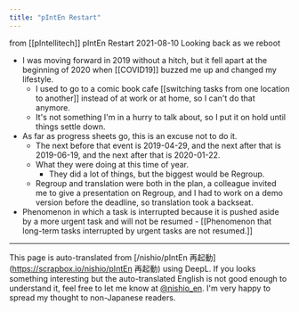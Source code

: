 ```yaml
---
title: "pIntEn Restart"
---
```


from [[pIntellitech]]
pIntEn Restart
2021-08-10
Looking back as we reboot
- I was moving forward in 2019 without a hitch, but it fell apart at the beginning of 2020 when [[COVID19]] buzzed me up and changed my lifestyle.
    - I used to go to a comic book cafe [[switching tasks from one location to another]] instead of at work or at home, so I can't do that anymore.
    - It's not something I'm in a hurry to talk about, so I put it on hold until things settle down.
- As far as progress sheets go, this is an excuse not to do it.
    - The next before that event is 2019-04-29, and the next after that is 2019-06-19, and the next after that is 2020-01-22.
    - What they were doing at this time of year.
        - They did a lot of things, but the biggest would be Regroup.
    - Regroup and translation were both in the plan, a colleague invited me to give a presentation on Regroup, and I had to work on a demo version before the deadline, so translation took a backseat.
- Phenomenon in which a task is interrupted because it is pushed aside by a more urgent task and will not be resumed
        - [[Phenomenon that long-term tasks interrupted by urgent tasks are not resumed.]]

---
This page is auto-translated from [/nishio/pIntEn 再起動](https://scrapbox.io/nishio/pIntEn 再起動) using DeepL. If you looks something interesting but the auto-translated English is not good enough to understand it, feel free to let me know at [@nishio_en](https://twitter.com/nishio_en). I'm very happy to spread my thought to non-Japanese readers.